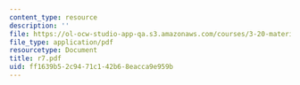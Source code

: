 ```yaml
---
content_type: resource
description: ''
file: https://ol-ocw-studio-app-qa.s3.amazonaws.com/courses/3-20-materials-at-equilibrium-sma-5111-fall-2003/ff1639b52c9471c142b68eacca9e959b_r7.pdf
file_type: application/pdf
resourcetype: Document
title: r7.pdf
uid: ff1639b5-2c94-71c1-42b6-8eacca9e959b
---
```

